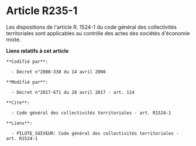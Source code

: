 # Article R235-1

Les dispositions de l'article R. 1524-1 du code général des collectivités territoriales sont applicables au contrôle des
actes des sociétés d'économie mixte.

**Liens relatifs à cet article**

	**Codifié par**:

	  - Décret n°2000-338 du 14 avril 2000

	**Modifié par**:

	  - Décret n°2017-671 du 28 avril 2017 - art. 114

	**Cite**:

	  - Code général des collectivités territoriales - art. R1524-1

	**Liens**:

	  - PILOTE_SUIVEUR: Code général des collectivités territoriales - art. R1524-1
